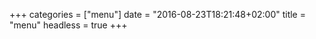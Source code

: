 +++
categories  = ["menu"]
date        = "2016-08-23T18:21:48+02:00"
title       = "menu"
headless    = true
+++
